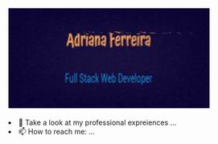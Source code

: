 <div justify="center">
  <img width="400px" height="200px" src="https://github.com/Drilias/Drilias/blob/main/giphy.gif"/>
</div>
</br




- 💬 Take a look at my professional expreiences ...
- 📫 How to reach me: ...

